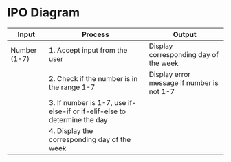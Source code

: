 # IPO Diagram

| **Input**    | **Process**                                                              | **Output**                                 |
|--------------|--------------------------------------------------------------------------|--------------------------------------------|
| Number (1-7) | 1. Accept input from the user                                            | Display corresponding day of the week      |
|              | 2. Check if the number is in the range 1-7                               | Display error message if number is not 1-7 |
|              | 3. If number is 1-7, use if-else-if or if-elif-else to determine the day |                                            |
|              | 4. Display the corresponding day of the week                             |                                            |
